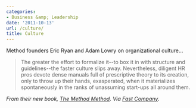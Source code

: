 ```yaml
---
categories:
- Business &amp; Leadership
date: '2011-10-13'
url: /culture/
title: Culture
---
```


Method founders Eric Ryan and Adam Lowry on organizational culture...

<blockquote>The greater the effort to formalize it--to box it in with structure and guidelines--the faster culture slips away. Nevertheless, diligent HR pros devote dense manuals full of prescriptive theory to its creation, only to throw up their hands, exasperated, when it materializes spontaneously in the ranks of unassuming start-ups all around them.</blockquote>

<em>From their new book, <a href="http://www.amazon.com/Method-Obsessions-Scrappy-Start-up-Industry/dp/1591843995">The Method Method</a>. Via <a href="http://www.fastcompany.com/1778865/the-method-method-of-creating-great-corporate-culture">Fast Company</a>.</em>